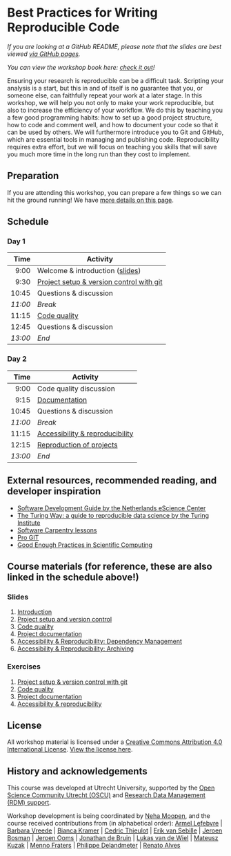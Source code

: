 # Best Practices for Writing Reproducible Code

_If you are looking at a GitHub README, please note that the slides are best viewed [via GitHub pages](https://utrechtuniversity.github.io/workshop-computational-reproducibility/)._

_You can view the workshop book here: [check it out](https://utrechtuniversity.github.io/workshop-computational-reproducibility/docs/index.html)!_

Ensuring your research is reproducible can be a difficult task.
Scripting your analysis is a start, but this in and of itself is no guarantee that you, or someone else, can faithfully repeat your work at a later stage.
In this workshop, we will help you not only to make your work reproducible, but also to increase the efficiency of your workflow.
We do this by teaching you a few good programming habits: how to set up a good project structure, how to code and comment well, and how to document your code so that it can be used by others.
We will furthermore introduce you to Git and GitHub, which are essential tools in managing and publishing code.
Reproducibility requires extra effort, but we will focus on teaching you skills that will save you much more time in the long run than they cost to implement.

## Preparation

If you are attending this workshop, you can prepare a few things so we can hit the ground running!
We have [more details on this page](preparations).


## Schedule

### Day 1

| Time  | Activity |
|-------:|----------|
| 9:00 | Welcome & introduction ([slides](slides/slides_introduction.html))| 
| 9:30 | [Project setup & version control with git](exercises/project-setup.md) |
| 10:45 | Questions & discussion |
| _11:00_ | _Break_ |
| 11:15 | [Code quality](exercises/code-quality.md)  |
| 12:45 | Questions & discussion |
| _13:00_ | _End_ |


### Day 2

| Time  | Activity |
|-------:|----------|
| 9:00 | Code quality discussion | 
| 9:15 | [Documentation](exercises/documentation.md)  |
| 10:45 | Questions & discussion |
| _11:00_ | _Break_ |
| 11:15 | [Accessibility & reproducibility](exercises/reproducibility.md)  |
| 12:15 | [Reproduction of projects](slides/slides_reproducibility.html#18) |
| _13:00_ | _End_ |


## External resources, recommended reading, and developer inspiration

- [Software Development Guide by the Netherlands eScience Center](https://guide.esciencecenter.nl/)
- [The Turing Way: a guide to reproducible data science by the Turing Institute](https://the-turing-way.netlify.app/welcome)
- [Software Carpentry lessons](https://github.com/swcarpentry/swcarpentry)
- [Pro GIT](https://www.git-scm.com/book/en/v2)
- [Good Enough Practices in Scientific Computing](https://journals.plos.org/ploscompbiol/article?id=10.1371/journal.pcbi.1005510)

## Course materials (for reference, these are also linked in the schedule above!)

### Slides
1. [Introduction](slides/slides_introduction.html)
1. [Project setup and version control](slides/slides_project-setup.html)
1. [Code quality](slides/slides_code-quality.html)
1. [Project documentation](slides/slides_documentation.html)
2. [Accessibility & Reproducibility: Dependency Management](slides/slides_environment.html)
3. [Accessibility & Reproducibility: Archiving](slides/slides_reproducibility.html)


### Exercises
1. [Project setup & version control with git](exercises/project-setup.md)
1. [Code quality](exercises/code-quality.md) 
1. [Project documentation](exercises/documentation.md) 
1. [Accessibility & reproducibility](exercises/reproducibility.md) 


## License

All workshop material is licensed under a [Creative Commons Attribution 4.0 International License](http://creativecommons.org/licenses/by/4.0/). [View the license here](https://github.com/UtrechtUniversity/workshop-computational-reproducibility/blob/master/LICENSE.md).


## History and acknowledgements

This course was developed at Utrecht University, supported by the [Open Science Community Utrecht (OSCU)](https://openscience-utrecht.com) and [Research Data Management (RDM) support](https://www.uu.nl/en/research/research-data-management).

Workshop development is being coordinated by [Neha Moopen](https://github.com/nehamoopen), and the course received contributions from (in alphabetical order):
[Armel Lefebvre](https://github.com/armell)
| [Barbara Vreede](https://github.com/bvreede)
| [Bianca Kramer](https://github.com/bmkramer)
| [Cedric Thieulot](https://github.com/cedrict)
| [Erik van Sebille](https://github.com/erikvansebille)
| [Jeroen Bosman](https://github.com/JeroenBosman)
| [Jeroen Ooms](https://github.com/jeroen)
| [Jonathan de Bruin](https://github.com/J535D165)
| [Lukas van de Wiel](https://github.com/hooiberg)
| [Mateusz Kuzak](https://twitter.com/matkuzak)
| [Menno Fraters](https://github.com/MFraters)
| [Philippe Delandmeter](https://github.com/delandmeterp)
| [Renato Alves](https://github.com/unode)

